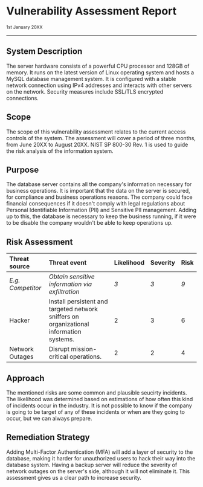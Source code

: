 # Vulnerability Assessment Report

<small>1st January 20XX</small>

---

## System Description

The server hardware consists of a powerful CPU processor and 128GB of memory. It runs on the latest version of Linux operating system and hosts a MySQL database management system. It is configured with a stable network connection using IPv4 addresses and interacts with other servers on the network. Security measures include SSL/TLS encrypted connections.

## Scope

The scope of this vulnerability assessment relates to the current access controls of the system. The assessment will cover a period of three months, from June 20XX to August 20XX. NIST SP 800-30 Rev. 1 is used to guide the risk analysis of the information system.

## Purpose

The database server contains all the company's information necessary for business operations. It is important that the data on the server is secured, for compliance and business operations reasons. The company could face financial consequences if it doesn't comply with legal regulations about Personal Identifiable Information (PII) and Sensitive PII management. Adding up to this, the database is necessary to keep the business running, if it were to be disable the company wouldn't be able to keep operations up.

## Risk Assessment

| Threat source | Threat event  | Likelihood    | Severity  | Risk  |
| :- | :- | :- | :- | :- |
| *E.g. Competitor* | *Obtain sensitive information via exfiltration*   | *3* | *3* | *9* |
| Hacker | Install persistent and targeted network sniffers on organizational information systems. | 2 | 3 | 6 |
| Network Outages   | Disrupt mission-critical operations. | 2 | 2 | 4 |

## Approach

The mentioned risks are some common and plausible seucirty incidents. The likelihood was determined based on estimations of how often this kind of incidents occur in the industry. It is not possible to know if the company is going to be target of any of these incidents or when are they going to occur, but we can always prepare.

## Remediation Strategy

Adding Multi-Factor Authentication (MFA) will add a layer of security to the database, making it harder for unauthorized users to hack their way into the database system. Having a backup server will reduce the severity of network outages on the server's side, although it will not eliminate it. This assessment gives us a clear path to increase security.
